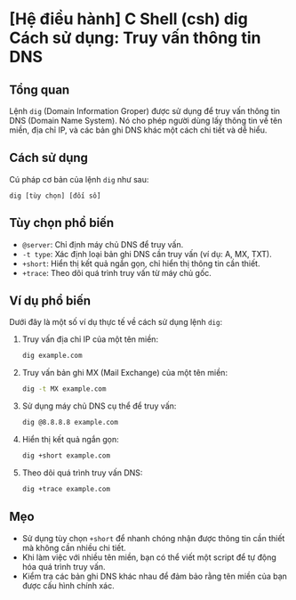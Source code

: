 # [Hệ điều hành] C Shell (csh) dig Cách sử dụng: Truy vấn thông tin DNS

## Tổng quan
Lệnh `dig` (Domain Information Groper) được sử dụng để truy vấn thông tin DNS (Domain Name System). Nó cho phép người dùng lấy thông tin về tên miền, địa chỉ IP, và các bản ghi DNS khác một cách chi tiết và dễ hiểu.

## Cách sử dụng
Cú pháp cơ bản của lệnh `dig` như sau:
```
dig [tùy chọn] [đối số]
```

## Tùy chọn phổ biến
- `@server`: Chỉ định máy chủ DNS để truy vấn.
- `-t type`: Xác định loại bản ghi DNS cần truy vấn (ví dụ: A, MX, TXT).
- `+short`: Hiển thị kết quả ngắn gọn, chỉ hiển thị thông tin cần thiết.
- `+trace`: Theo dõi quá trình truy vấn từ máy chủ gốc.

## Ví dụ phổ biến
Dưới đây là một số ví dụ thực tế về cách sử dụng lệnh `dig`:

1. Truy vấn địa chỉ IP của một tên miền:
   ```bash
   dig example.com
   ```

2. Truy vấn bản ghi MX (Mail Exchange) của một tên miền:
   ```bash
   dig -t MX example.com
   ```

3. Sử dụng máy chủ DNS cụ thể để truy vấn:
   ```bash
   dig @8.8.8.8 example.com
   ```

4. Hiển thị kết quả ngắn gọn:
   ```bash
   dig +short example.com
   ```

5. Theo dõi quá trình truy vấn DNS:
   ```bash
   dig +trace example.com
   ```

## Mẹo
- Sử dụng tùy chọn `+short` để nhanh chóng nhận được thông tin cần thiết mà không cần nhiều chi tiết.
- Khi làm việc với nhiều tên miền, bạn có thể viết một script để tự động hóa quá trình truy vấn.
- Kiểm tra các bản ghi DNS khác nhau để đảm bảo rằng tên miền của bạn được cấu hình chính xác.
